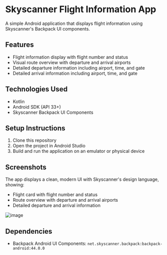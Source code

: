 # Skyscanner Flight Information App

A simple Android application that displays flight information using Skyscanner's Backpack UI components.

## Features

- Flight information display with flight number and status
- Visual route overview with departure and arrival airports
- Detailed departure information including airport, time, and gate
- Detailed arrival information including airport, time, and gate

## Technologies Used

- Kotlin
- Android SDK (API 33+)
- Skyscanner Backpack UI Components

## Setup Instructions

1. Clone this repository
2. Open the project in Android Studio
3. Build and run the application on an emulator or physical device

## Screenshots

The app displays a clean, modern UI with Skyscanner's design language, showing:
- Flight card with flight number and status
- Route overview with departure and arrival airports
- Detailed departure and arrival information

![image](https://github.com/user-attachments/assets/c87968af-37ec-421f-bd19-8bfde2185956)



## Dependencies

- Backpack Android UI Components: `net.skyscanner.backpack:backpack-android:44.0.0` 
